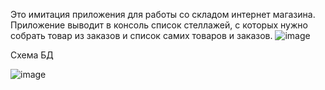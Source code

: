 Это имитация приложения для работы со складом интернет магазина.
Приложение выводит в консоль список стеллажей, с которых нужно собрать товар из заказов и список самих товаров и заказов.
![image](https://github.com/Smorodina7777/Online_store_for_go/assets/96808415/397d36fa-8fce-404f-9efb-eb9983d9cb28)

Схема БД

![image](https://github.com/Smorodina7777/Online_store_for_go/assets/96808415/3da51cf2-0d6f-450b-8b89-22f298a6e0cd)

